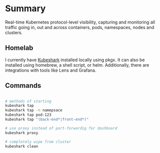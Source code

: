 # Summary

Real-time Kubernetes protocol-level visibility, capturing and monitoring all traffic going in, out and across containers, pods, namespaces, nodes and clusters.

## Homelab

I currently have [Kubeshark](https://www.kubeshark.co/) installed locally using pkgx. It can also be installed using homebrew, a shell script, or helm. Additionally, there are integrations with tools like Lens and Grafana.

## Commands

```bash

# methods of starting
kubeshark tap
kubeshark tap -n namepsace
kubeshark tap pod-123
kubeshark tap "(back-end*|front-end*)"

# use proxy instead of port-forwardig for dashboard
kubeshark proxy

# completely wipe from cluster
kubeshark clean
```
